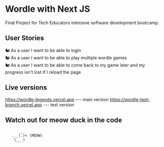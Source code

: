 # Wordle with Next JS

Final Project for Tech Educators intensive software development bootcamp.

## User Stories 

🐿️ As a user I want to be able to login  
🐿️ As a user I want to be able to play multiple wordle games  
🐿️ As a user I want to be able to come back to my game later and my progress isn't lost if I reload the page  

## Live versions

https://wordle-legends.vercel.app --- main version
https://wordle-test-branch.vercel.app --- test version

## Watch out for meow duck in the code
           _   
       .__(.)< (MEOW)
        \___)
~~~~~~~~~~~~~~~~~~